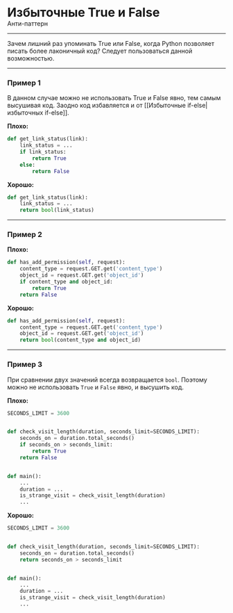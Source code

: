 
<div class="sticky-header">
  <div>
    <h1 style="margin: 0;">Избыточные True и False</h1>
    <p style="margin: 0;">Анти-паттерн</p>
  </div>
</div>

***

Зачем лишний раз упоминать True или False, когда Python позволяет писать более лаконичный код? Следует пользоваться данной возможностью.

***

### Пример 1

В данном случае можно не использовать True и False явно, тем самым высушивая код. Заодно код избавляется и от [[Избыточные if-else|избыточных if-else]].

**Плохо:**
```python
def get_link_status(link):
    link_status = ...
    if link_status:
        return True
    else:
        return False
```
**Хорошо:**
```python
def get_link_status(link):
    link_status = ...
    return bool(link_status)
```
***

### Пример 2

**Плохо:**
```python
def has_add_permission(self, request):
    content_type = request.GET.get('content_type')
    object_id = request.GET.get('object_id')
    if content_type and object_id:
        return True
    return False
```
**Хорошо:**
```python
def has_add_permission(self, request):
    content_type = request.GET.get('content_type')
    object_id = request.GET.get('object_id')
    return bool(content_type and object_id)
```
***

### Пример 3

При сравнении двух значений всегда возвращается `bool`. Поэтому можно не использовать `True` и `False` явно, и высушить код.

**Плохо:**
```python
SECONDS_LIMIT = 3600


def check_visit_length(duration, seconds_limit=SECONDS_LIMIT):
    seconds_on = duration.total_seconds()
    if seconds_on > seconds_limit:
        return True
    return False


def main():
    ...
    duration = ...
    is_strange_visit = check_visit_length(duration)
    ...
```
**Хорошо:**
```python
SECONDS_LIMIT = 3600


def check_visit_length(duration, seconds_limit=SECONDS_LIMIT):
    seconds_on = duration.total_seconds()
    return seconds_on > seconds_limit


def main():
    ...
    duration = ...
    is_strange_visit = check_visit_length(duration)
    ...
```

